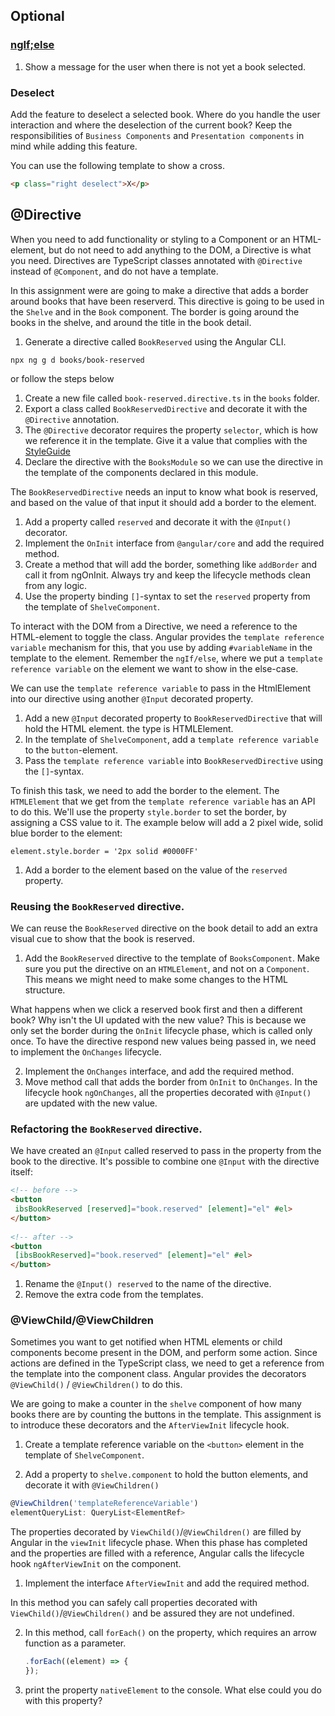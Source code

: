 ## Optional

### [ngIf;else](https://medium.com/aviabird/ngif-else-lands-in-angular-2-0-a242940e54ff)

1. Show a message for the user when there is not yet a book selected.

### Deselect
Add the feature to deselect a selected book. Where do you handle the user interaction and where the deselection of the current book? 
Keep the responsibilities of `Business Components` and `Presentation components` in mind while adding this feature.

You can use the following template to show a cross.
```html
<p class="right deselect">X</p>
```

## @Directive
When you need to add functionality or styling to a Component or an HTML-element, but do not need to add anything to the DOM, a Directive is what you need.
Directives are TypeScript classes annotated with `@Directive` instead of `@Component`, and do not have a template.

In this assignment were are going to make a directive that adds a border around books that have been reserverd.
This directive is going to be used in the `Shelve` and in the `Book` component. 
The border is going around the books in the shelve, and around the title in the book detail.

1. Generate a directive called `BookReserved` using the Angular CLI.
```
npx ng g d books/book-reserved
```
or follow the steps below
1. Create a new file called `book-reserved.directive.ts` in the `books` folder.
2. Export a class called `BookReservedDirective` and decorate it with the `@Directive` annotation.
3. The `@Directive` decorator requires the property `selector`, which is how we reference it in the template. Give it a value that complies with the [StyleGuide](https://angular.io/guide/styleguide)
4. Declare the directive with the `BooksModule` so we can use the directive in the template of the components declared in this module.

The `BookReservedDirective` needs an input to know what book is reserved, and based on the value of that input it should add a border to the element.

1. Add a property called `reserved` and decorate it with the `@Input()` decorator.
2. Implement the `OnInit` interface from `@angular/core` and add the required method.
3. Create a method that will add the border, something like `addBorder` and call it from ngOnInit.
 Always try and keep the lifecycle methods clean from any logic.
4. Use the property binding `[]`-syntax to set the `reserved` property from the template of `ShelveComponent`. 

To interact with the DOM from a Directive, we need a reference to the HTML-element to toggle the class. 
Angular provides the `template reference variable` mechanism for this, that you use by adding `#variableName` in the template to the element.
Remember the `ngIf/else`, where we put a `template reference variable` on the element we want to show in the else-case.

We can use the `template reference variable` to pass in the HtmlElement into our directive using another `@Input` decorated property.

1. Add a new `@Input` decorated property to `BookReservedDirective` that will hold the HTML element. the type is HTMLElement.
2. In the template of `ShelveComponent`, add a `template reference variable` to the `button`-element.
3. Pass the `template reference variable` into `BookReservedDirective` using the `[]`-syntax.

To finish this task, we need to add the border to the element. The `HTMLElement` that we get from the `template reference variable` has an API to do this.
We'll use the property `style.border` to set the border, by assigning a CSS value to it.
The example below will add a 2 pixel wide, solid blue border to the element:
```
element.style.border = '2px solid #0000FF'
```
1. Add a border to the element based on the value of the `reserved` property.

### Reusing the `BookReserved` directive.
We can reuse the `BookReserved` directive on the book detail to add an extra visual cue to show that the book is reserved.

1. Add the `BookReserved` directive to the template of `BooksComponent`. 
  Make sure you put the directive on an `HTMLElement`, and not on a `Component`. 
  This means we might need to make some changes to the HTML structure.

What happens when we click a reserved book first and then a different book?
Why isn't the UI updated with the new value?
This is because we only set the border during the `OnInit` lifecycle phase, which is called only once. 
To have the directive respond new values being passed in, we need to implement the `OnChanges` lifecycle.

2. Implement the `OnChanges` interface, and add the required method.
3. Move method call that adds the border from `OnInit` to `OnChanges`. 
In the lifecycle hook `ngOnChanges`, all the properties decorated with `@Input()` are updated with the new value.

### Refactoring the `BookReserved` directive.
We have created an `@Input` called reserved to pass in the property from the book to the directive.
It's possible to combine one `@Input` with the directive itself:
```html
<!-- before -->
<button
 ibsBookReserved [reserved]="book.reserved" [element]="el" #el>
</button>
 
<!-- after -->
<button
 [ibsBookReserved]="book.reserved" [element]="el" #el>
</button>
```
1. Rename the `@Input() reserved` to the name of the directive.
2. Remove the extra code from the templates.


### @ViewChild/@ViewChildren
Sometimes you want to get notified when HTML elements or child components become present in the DOM, and perform some action.
Since actions are defined in the TypeScript class, we need to get a reference from the template into the component class.
Angular provides the decorators `@ViewChild()`  / `@ViewChildren()` to do this.

We are going to make a counter in the `shelve` component of how many books there are by counting the buttons in the template.
This assignment is to introduce these decorators and the  `AfterViewInit` lifecycle hook.

1. Create a template reference variable on the `<button>` element in the template of `ShelveComponent`.

2. Add a property to `shelve.component` to hold the button elements, and decorate it with `@ViewChildren()`
  ```javascript
  @ViewChildren('templateReferenceVariable')
  elementQueryList: QueryList<ElementRef>
  ```

The properties decorated by `ViewChild()`/`@ViewChildren()` are filled by Angular in the `viewInit` lifecycle phase.
When this phase has completed and the properties are filled with a reference, Angular calls the lifecycle hook `ngAfterViewInit` on the component.

1. Implement the interface `AfterViewInit` and add the required method.

In this method you can safely call properties decorated with `ViewChild()`/`@ViewChildren()` and be assured they are not undefined.

2. In this method, call `forEach()` on the property, which requires an arrow function as a parameter.
    ```javascript
    .forEach((element) => {
    });
    ```
3. print the property `nativeElement` to the console. What else could you do with this property?

